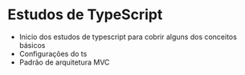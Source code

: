 # Estudos de TypeScript

- Inicio dos estudos de typescript para cobrir alguns dos conceitos básicos
- Configurações do ts
- Padrão de arquitetura MVC
